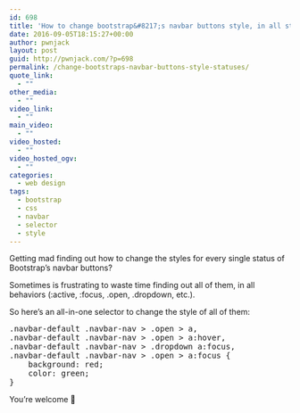 ```yaml
---
id: 698
title: 'How to change bootstrap&#8217;s navbar buttons style, in all statuses'
date: 2016-09-05T18:15:27+00:00
author: pwnjack
layout: post
guid: http://pwnjack.com/?p=698
permalink: /change-bootstraps-navbar-buttons-style-statuses/
quote_link:
  - ""
other_media:
  - ""
video_link:
  - ""
main_video:
  - ""
video_hosted:
  - ""
video_hosted_ogv:
  - ""
categories:
  - web design
tags:
  - bootstrap
  - css
  - navbar
  - selector
  - style
---
```

Getting mad finding out how to change the styles for every single status of Bootstrap&#8217;s navbar buttons?

Sometimes is frustrating to waste time finding out all of them, in all behaviors (:active, :focus, .open, .dropdown, etc.).

So here&#8217;s an all-in-one selector to change the style of all of them:

<pre class="brush: css; title: ; notranslate" title="">.navbar-default .navbar-nav &gt; .open &gt; a,
.navbar-default .navbar-nav &gt; .open &gt; a:hover,
.navbar-default .navbar-nav &gt; .dropdown a:focus,
.navbar-default .navbar-nav &gt; .open &gt; a:focus {
	background: red;
	color: green;
}
</pre>

You&#8217;re welcome 🙂
